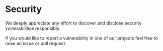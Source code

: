 # Security

We deeply appreciate any effort to discover and disclose security vulnerabilities responsibly.

If you would like to report a vulnerability in one of our projects feel free to raise an issue or pull request.
